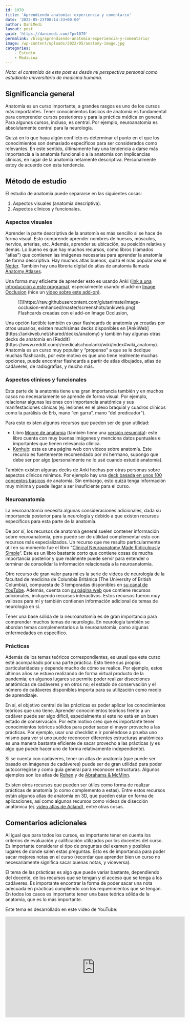 ```yaml
---
id: 1070
title: 'Aprendiendo anatomía: experiencia y comentario'
date: '2022-05-23T00:14:33+00:00'
author: DaniMedi
layout: post
guid: 'https://danimedi.com/?p=1070'
permalink: /blog/aprendiendo-anatomia-experiencia-y-comentario/
image: /wp-content/uploads/2022/05/anatomy-image.jpg
categories:
    - Estudio
    - Medicina
---
```


*Nota: el contenido de este post es desde mi perspectiva personal como estudiante universitario de medicina humana.*

## Significancia general

Anatomía es un curso importante, a grandes rasgos es uno de los cursos más importantes. Tener conocimientos básicos de anatomía es fundamental para comprender cursos posteriores y para la práctica médica en general. Para algunos cursos, incluso, es central. Por ejemplo, neuroanatomía es absolutamente central para la neurología.

Quizá en lo que haya algún conflicto es determinar el punto en el que los conocimientos son demasiado específicos para ser considerados como relevantes. En este sentido, últimamente hay una tendencia a darse más importancia a la anatomía funcional o a la anatomía con implicancias clínicas, en lugar de la anatomía netamente descriptiva. Personalmente estoy de acuerdo con esta tendencia.

## Método de estudio

El estudio de anatomía puede separarse en las siguientes cosas:

1. Aspectos visuales (anatomía descriptiva).
2. Aspectos clínicos y funcionales.

### Aspectos visuales

Aprender la parte descriptiva de la anatomía es más sencillo si se hace de forma visual. Esto comprende aprender nombres de huesos, músculos, nervios, arterias, etc. Además, aprender su ubicación, su posición relativa y demás. Lo bueno es que hay muchos recursos, como libros (llamados “atlas”) que contienen las imágenes necesarias para aprender la anatomía de forma descriptiva. Hay muchos atlas buenos, quizá el más popular sea el [Netter](https://www.amazon.com/Atlas-Human-Anatomy-Netter-Science/dp/0323393225). También hay una librería digital de atlas de anatomía llamada [Anatomy Atlases](https://www.anatomyatlases.org/).

Una forma muy eficiente de aprender esto es usando Anki ([link a una introducción a este programa](https://danimedi.com/blog/tutorial-de-anki-desde-cero/)), especialmente usando el add-on [Image Occlusion](https://ankiweb.net/shared/info/1374772155) (hice un [video sobre este add-on)](https://youtu.be/qS027thPKP4).

<figure class="wp-block-image size-large">![](https://raw.githubusercontent.com/glutanimate/image-occlusion-enhanced/master/screenshots/ankiweb.png)<figcaption>Flashcards creadas con el add-on Image Occlusion,</figcaption></figure>Una opción factible también es usar flashcards de anatomía ya creadas por otros usuarios, existen muchísimas decks disponibles en [AnkiWeb](https://ankiweb.net/shared/decks/anatomy) y también hay algunas otras decks de anatomía en [Reddit](https://www.reddit.com/r/medicalschoolanki/wiki/index#wiki_anatomy). Anatomía es un curso muy popular y “propenso” a que se le dedique muchas flashcards, por este motivo es que uno tiene realmente muchas opciones, puede encontrar flashcards a partir de atlas dibujados, atlas de cadáveres, de radiografías, y mucho más.

### Aspectos clínicos y funcionales

Esta parte de la anatomía tiene una gran importancia también y en muchos casos no necesariamente se aprende de forma visual. Por ejemplo, relacionar algunas lesiones con importancia anatómica y sus manifestaciones clínicas (ej. lesiones en el plexo braquial y cuadros clínicos como la parálisis de Erb, mano “en garra”, mano “del predicador”).

Para esto existen algunos recursos que pueden ser de gran utilidad:

- Libro [Moore de anatomía](https://shop.lww.com/Moore-s-Clinically-Oriented-Anatomy/p/9781975154066) (también tiene una [versión resumida](https://shop.lww.com/Moore-s-Essential-Clinical-Anatomy/p/9781496369659)): este libro cuenta con muy buenas imágenes y menciona datos puntuales e importantes que tienen relevancia clínica.
- [Kenhub](https://www.kenhub.com/): esta es una página web con videos sobre anatomía. Este recurso es fuertemente recomendado por mi hermano, supongo que debe ser por algo (personalmente no lo usé cuando estudié anatomía).

También existen algunas decks de Anki hechas por otras personas sobre aspectos clínicos mínimos. Por ejemplo hay una [deck basada en unos 100 conceptos básicos](https://www.reddit.com/r/medicalschoolanki/comments/cnkw4c/100_concepts_anatomy_deck_cloze_style_469_cards/) de anatomía. Sin embargo, esto quizá tenga información muy mínima y puede llegar a ser insuficiente para el curso.

### Neuroanatomía

La neuroanatomía necesita algunas consideraciones adicionales, dada su importancia posterior para la neurología y debido a que existen recursos específicos para esta parte de la anatomía.

De por sí, los recursos de anatomía general suelen contener información sobre neuroanatomía, pero puede ser de utilidad complementar esto con recursos más especializados. Un recurso que me resulto particularmente útil en su momento fue el libro “[Clinical Neuroanatomy Made Ridiculously Simple](https://www.amazon.com/Clinical-Neuroanatomy-Made-Ridiculously-Simple/dp/1935660195)“. Este es un libro bastante corto que contiene cosas de mucha importancia posterior y que realmente puede servir para entender o terminar de consolidar la información relacionada a la neuroanatomía.

Otro recurso de gran valor para mí es la serie de videos de neurología de la facultad de medicina de Columbia Británica (The University of British Columbia), compuesta de 3 temporadas disponibles en [su canal de YouTube](https://www.youtube.com/c/ubcmedvid). Además, cuenta con [su página web](https://www.neuroanatomy.ca/) que contiene recursos adicionales, incluyendo recursos interactivos. Estos recursos fueron muy valiosos para mí y también contienen información adicional de temas de neurología en sí.

Tener una base sólida de la neuroanatomía es de gran importancia para comprender muchos temas de neurología. En neurología también se abordan temas complementarios a la neuroanatomía, como algunas enfermedades en específico.

### Prácticas

Además de los temas teóricos correspondientes, es usual que este curso esté acompañado por una parte práctica. Esto tiene sus propias particularidades y depende mucho de cómo se realice. Por ejemplo, estos últimos años se estuvo realizando de forma virtual producto de la pandemia; en algunos lugares se permite poder realizar disecciones anatómicas de cadáveres y en otros no; el estado de conservación y el número de cadáveres disponibles importa para su utilización como medio de aprendizaje.

En sí, el objetivo central de las prácticas es poder aplicar los conocimientos teóricos que uno tiene. Aprender conocimientos teóricos frente a un cadáver puede ser algo difícil, especialmente si este no está en un buen estado de conservación. Por este motivo creo que es importante tener conocimientos teóricos sólidos para poder sacar el mayor provecho a las prácticas. Por ejemplo, usar una checklist e ir poniéndose a prueba uno mismo para ver si uno puede reconocer diferentes estructuras anatómicas es una manera bastante eficiente de sacar provecho a las prácticas (y es algo que puede hacer uno de forma relativamente independiente).

Si se cuenta con cadáveres, tener un atlas de anatomía (que puede ser basado en imágenes de cadáveres) puede ser de gran utilidad para poder autocorregirse y como guía general para reconocer estructuras. Algunos ejemplos son los atlas de [Rohen](https://www.amazon.com/Anatomy-Photographic-Atlas-Color-Study/dp/1451193181) y de [Abrahams &amp; McMinn](https://www.elsevier.com/books/abrahams-and-mcminns-clinical-atlas-of-human-anatomy/abrahams/978-0-7020-7332-8).

Existen otros recursos que pueden ser útiles como forma de realizar prácticas de anatomía (o como complemento a estas). Entre estos recursos están algunos atlas de anatomía en 3D, que pueden estar en forma de aplicaciones, así como algunos recursos como videos de disección anatómica (ej. [video atlas de Acland](https://aclandanatomy.com/)), entre otras cosas.

## Comentarios adicionales

Al igual que para todos los cursos, es importante tener en cuenta los criterios de evaluación y calificación utilizados por los docentes del curso. Es importante considerar el tipo de preguntas del examen y posibles lugares de donde salen estas preguntas. Esto es de importancia para poder sacar mejores notas en el curso (recordar que aprender bien un curso no necesariamente significa sacar buenas notas, y viceversa).

El tema de las prácticas es algo que puede variar bastante, dependiendo del docente, de los recursos que se tengan y el acceso que se tenga a los cadáveres. Es importante encontrar la forma de poder sacar una nota adecuada en prácticas cumpliendo con los requerimientos que se tengan. En todos los casos es importante tener una base teórica sólida de la anatomía, que es lo más importante.

Este tema es desarrollado en este video de YouTube:

<iframe width="560" height="315" src="https://www.youtube.com/embed/8XkYakPAokI?si=8fbTiDzWI9ixtlmi" title="YouTube video player" frameborder="0" allow="accelerometer; autoplay; clipboard-write; encrypted-media; gyroscope; picture-in-picture; web-share" referrerpolicy="strict-origin-when-cross-origin" allowfullscreen></iframe>
